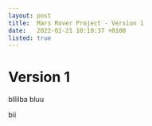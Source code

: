 ```yaml
---
layout: post
title:  Mars Rover Project - Version 1
date:   2022-02-21 10:10:37 +0100
listed: true
---
```

# Version 1

bllilba bluu


bii